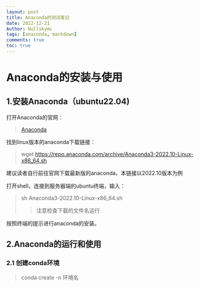 ```yaml
---
layout: post
title: Anaconda的测试笔记
date: 2022-12-21
Author: Nullskymc 
tags: [anaconda, markdown]
comments: true
toc: true
---
```


# Anaconda的安装与使用
## 1.安装Anaconda（ubuntu22.04)

打开Anaconda的官网：

> [Anaconda](www.anaconda.com)

找到linux版本的anaconda下载链接：
> wget https://repo.anaconda.com/archive/Anaconda3-2022.10-Linux-x86_64.sh

建议读者自行前往官网下载最新版的anaconda，本链接以2022.10版本为例

打开shell，连接到服务器端的ubuntu终端，输入：
> sh Anaconda3-2022.10-Linux-x86_64.sh
>>注意检查下载的文件名运行

按照终端的提示进行anaconda的安装。

## 2.Anaconda的运行和使用

### 2.1 创建conda环境
> conda create -n 环境名
